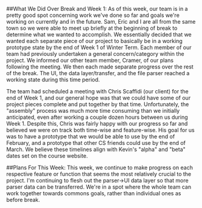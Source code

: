 ##What We Did Over Break and Week 1:
As of this week, our team is in a pretty good spot concerning work we've done so far and goals we're working on currently and in the future. Sam, Eric and I are all from the same town so we were able to meet up briefly at the beginning of break to determine what we wanted to accomplish. We essentially decided that we wanted each separate piece of our project to basically be in a working prototype state by the end of Week 1 of Winter Term. Each member of our team had previously undertaken a general concern/category within the project. We informed our other team member, Cramer, of our plans following the meeting. We then each made separate progress over the rest of the break. The UI, the data layer/transfer, and the file parser reached a working state during this time period.

The team had scheduled a meeting with Chris Scaffidi (our client) for the end of Week 1, and our general hope was that we could have some of our project pieces complete and put together by that time. Unfortunately, the "assembly" process was much more time consuming than we initially anticipated, even after working a couple dozen hours between us during Week 1. Despite this, Chris was fairly happy with our progress so far and believed we were on track both time-wise and feature-wise. His goal for us was to have a prototype that we would be able to use by the end of February, and a prototype that other CS friends could use by the end of March. We believe these timelines align with Kevin's "alpha" and "beta" dates set on the course website.

##Plans For This Week:
This week, we continue to make progress on each respective feature or function that seems the most relatively crucial to the project. I'm continuing to flesh out the parser->UI data layer so that more parser data can be transferred. We're in a spot where the whole team can work together towards commons goals, rather than individual ones as before break.